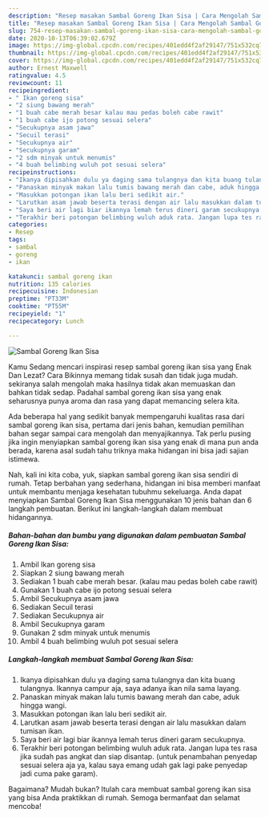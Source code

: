 ```yaml
---
description: "Resep masakan Sambal Goreng Ikan Sisa | Cara Mengolah Sambal Goreng Ikan Sisa Yang Enak dan Simpel"
title: "Resep masakan Sambal Goreng Ikan Sisa | Cara Mengolah Sambal Goreng Ikan Sisa Yang Enak dan Simpel"
slug: 754-resep-masakan-sambal-goreng-ikan-sisa-cara-mengolah-sambal-goreng-ikan-sisa-yang-enak-dan-simpel
date: 2020-10-13T06:39:02.679Z
image: https://img-global.cpcdn.com/recipes/401edd4f2af29147/751x532cq70/sambal-goreng-ikan-sisa-foto-resep-utama.jpg
thumbnail: https://img-global.cpcdn.com/recipes/401edd4f2af29147/751x532cq70/sambal-goreng-ikan-sisa-foto-resep-utama.jpg
cover: https://img-global.cpcdn.com/recipes/401edd4f2af29147/751x532cq70/sambal-goreng-ikan-sisa-foto-resep-utama.jpg
author: Ernest Maxwell
ratingvalue: 4.5
reviewcount: 11
recipeingredient:
- " Ikan goreng sisa"
- "2 siung bawang merah"
- "1 buah cabe merah besar kalau mau pedas boleh cabe rawit"
- "1 buah cabe ijo potong sesuai selera"
- "Secukupnya asam jawa"
- "Secuil terasi"
- "Secukupnya air"
- "Secukupnya garam"
- "2 sdm minyak untuk menumis"
- "4 buah belimbing wuluh pot sesuai selera"
recipeinstructions:
- "Ikanya dipisahkan dulu ya daging sama tulangnya dan kita buang tulangnya. Ikannya campur aja, saya adanya ikan nila sama layang."
- "Panaskan minyak makan lalu tumis bawang merah dan cabe, aduk hingga wangi."
- "Masukkan potongan ikan lalu beri sedikit air."
- "Larutkan asam jawab beserta terasi dengan air lalu masukkan dalam tumisan ikan."
- "Saya beri air lagi biar ikannya lemah terus dineri garam secukupnya."
- "Terakhir beri potongan belimbing wuluh aduk rata. Jangan lupa tes rasa jika sudah pas angkat dan siap disantap. (untuk penambahan penyedap sesuai selera aja ya, kalau saya emang udah gak lagi pake penyedap jadi cuma pake garam)."
categories:
- Resep
tags:
- sambal
- goreng
- ikan

katakunci: sambal goreng ikan 
nutrition: 135 calories
recipecuisine: Indonesian
preptime: "PT33M"
cooktime: "PT55M"
recipeyield: "1"
recipecategory: Lunch

---
```



![Sambal Goreng Ikan Sisa](https://img-global.cpcdn.com/recipes/401edd4f2af29147/751x532cq70/sambal-goreng-ikan-sisa-foto-resep-utama.jpg)

Kamu Sedang mencari inspirasi resep sambal goreng ikan sisa yang Enak Dan Lezat? Cara Bikinnya memang tidak susah dan tidak juga mudah. sekiranya salah mengolah maka hasilnya tidak akan memuaskan dan bahkan tidak sedap. Padahal sambal goreng ikan sisa yang enak seharusnya punya aroma dan rasa yang dapat memancing selera kita.



Ada beberapa hal yang sedikit banyak mempengaruhi kualitas rasa dari sambal goreng ikan sisa, pertama dari jenis bahan, kemudian pemilihan bahan segar sampai cara mengolah dan menyajikannya. Tak perlu pusing jika ingin menyiapkan sambal goreng ikan sisa yang enak di mana pun anda berada, karena asal sudah tahu triknya maka hidangan ini bisa jadi sajian istimewa.


Nah, kali ini kita coba, yuk, siapkan sambal goreng ikan sisa sendiri di rumah. Tetap berbahan yang sederhana, hidangan ini bisa memberi manfaat untuk membantu menjaga kesehatan tubuhmu sekeluarga. Anda dapat menyiapkan Sambal Goreng Ikan Sisa menggunakan 10 jenis bahan dan 6 langkah pembuatan. Berikut ini langkah-langkah dalam membuat hidangannya.

<!--inarticleads1-->

##### Bahan-bahan dan bumbu yang digunakan dalam pembuatan Sambal Goreng Ikan Sisa:

1. Ambil  Ikan goreng sisa
1. Siapkan 2 siung bawang merah
1. Sediakan 1 buah cabe merah besar. (kalau mau pedas boleh cabe rawit)
1. Gunakan 1 buah cabe ijo potong sesuai selera
1. Ambil Secukupnya asam jawa
1. Sediakan Secuil terasi
1. Sediakan Secukupnya air
1. Ambil Secukupnya garam
1. Gunakan 2 sdm minyak untuk menumis
1. Ambil 4 buah belimbing wuluh pot sesuai selera




<!--inarticleads2-->

##### Langkah-langkah membuat Sambal Goreng Ikan Sisa:

1. Ikanya dipisahkan dulu ya daging sama tulangnya dan kita buang tulangnya. Ikannya campur aja, saya adanya ikan nila sama layang.
1. Panaskan minyak makan lalu tumis bawang merah dan cabe, aduk hingga wangi.
1. Masukkan potongan ikan lalu beri sedikit air.
1. Larutkan asam jawab beserta terasi dengan air lalu masukkan dalam tumisan ikan.
1. Saya beri air lagi biar ikannya lemah terus dineri garam secukupnya.
1. Terakhir beri potongan belimbing wuluh aduk rata. Jangan lupa tes rasa jika sudah pas angkat dan siap disantap. (untuk penambahan penyedap sesuai selera aja ya, kalau saya emang udah gak lagi pake penyedap jadi cuma pake garam).




Bagaimana? Mudah bukan? Itulah cara membuat sambal goreng ikan sisa yang bisa Anda praktikkan di rumah. Semoga bermanfaat dan selamat mencoba!
